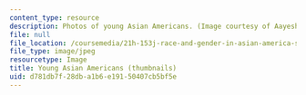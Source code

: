```yaml
---
content_type: resource
description: Photos of young Asian Americans. (Image courtesy of Aayesha Siddiqui.)
file: null
file_location: /coursemedia/21h-153j-race-and-gender-in-asian-america-spring-2006/d781db7f28dba1b6e19150407cb5bf5e_21h-153js06-th.jpg
file_type: image/jpeg
resourcetype: Image
title: Young Asian Americans (thumbnails)
uid: d781db7f-28db-a1b6-e191-50407cb5bf5e
---
```

